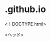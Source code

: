# .github.io
<！DOCTYPE html>
<html>
<ヘッド>
  <meta charset = "utf-8">
  <meta name = "viewport" content = "width = device-width、initial-scale = 1.0">
  <title>プロゲート</ title>
  <link href = "https://maxcdn.bootstrapcdn.com/font-awesome/4.7.0/css/font-awesome.min.css" rel = "stylesheet"完全性= "sha384-wvfXpqpZZVQGK6TAh5PVlGOfQNHSoD2xbE + QkPxCAFlNEevoEH3SlOnginncrosscrossn"匿名 ">
  <link rel = "stylesheet" type = "text / css" href = "stylesheet.css">
</ head>
<ボディ>
  <ヘッダー>
    <div class = "container">
      <div class = "header-left">
        <img class = "logo" src = "https://prog-8.com/images/html/advanced/main_logo.png">
      </ div>
      <span class = "fa fa-bars menu-icon"> </ span>
      <div class = "header-right">
        <a href="#">レッスン</a>
        <a href="#">新規登録</a>
        <a href="#" class="login">ログイン</a>
      </ div>
    </ div>
  </ header>
  <div class = "top-wrapper">
    <div class = "container">
      <h1>コードを学ぶ。<br>クリエイティブになることを学ぶ。</ h1>
      <p> Progateはオンラインプログラミング学習サービスです。<br>初心者にもやさしいスライドとレッスンで、ウェブサービスを作りながらプログラミングを学んでいきましょう。</ p>
      <div class = "btn-wrapper">
        <a href="#" class="btn signup">新規登録はこちら</a>
        <p>または</ p>
        <a href="#" class="btn facebook"> <span class = "fa fa-facebook"> </ span> Facebookで登録</a>
        <a href="#" class="btn twitter"> <span class = "fa fa-twitter"> </ span> Twitterで登録</a>
      </ div>
    </ div>
  </ div>
  <div class = "lesson-wrapper">
    <div class = "container">
      <div class = "heading">
        <h2>はじめに</ h2>
      </ div>
      <div class = "lessons">
        <div class = "lesson">
          <div class = "lesson-icon">
            <img src = "https://prog-8.com/images/html/advanced/html.png">
            <p> HTMLおよびCSS </ p>
          </ div>
          <p class = "text-contents">ウェブページの作成に使用される言語です。HTMLとCSSを組み合わせることで、静的なページを作り上げることができます。</ p>
        </ div>
        <div class = "lesson">
          <div class = "lesson-icon">
            <img src = "https://prog-8.com/images/html/advanced/jQuery.png">
            <p> jQuery </ p>
          </ div>
          <p class = "text-contents">素敵な動きを手軽に実装できるJavaScriptライブラリです。アニメーション効果をつけたり、Ajax（エイジャックス）を使って外部ファイルをストロだりと色々なことができます。</ p>
        </ div>
        <div class = "lesson">
          <div class = "lesson-icon">
            <img src = "https://prog-8.com/images/html/advanced/ruby.png">
            <p>ルビー</ p>
          </ div>
          <p class = "text-contents">オープンソースの動的なプログラミング言語で、シンプルさと高い生産性を備えています。大きなWebアプリケーションから小さな日用ツールまで、さまざまなソフトウェアを作ることができます。 </ p>
        </ div>
        <div class = "lesson">
          <div class = "lesson-icon">
            <img src = "https://prog-8.com/images/html/advanced/php.png">
            <p> PHP </ p>
          </ div>
          <p class = "text-contents"> HTMLだけではページの内容を変えることはできません。PHPはHTMLにプログラムを埋め、それを可能にします。</ p>
        </ div>
      </ div>
      <div class = "clear"> </ div>
    </ div>
  </ div>
  <div class = "message-wrapper">
    <div class = "container">
      <div class = "heading">
        <h2>さぁ、あなたもProgateでプログラミングを学んでみませんか？</ h2>
        <h3>コーディングを学び、クリエイティブになることを学びましょう！</ h3>
      </ div>
      <span class = "btn message">さっそく開発する</ span>
    </ div>
  </ div>
  <フッター>
    <div class = "container">
      <img src = "https://prog-8.com/images/html/advanced/footer_logo.png">
      <p>コーディングを学び、クリエイティブになることを学ぶ。</ p>
    </ div>
  </フッター>
</ body>
</ html>
